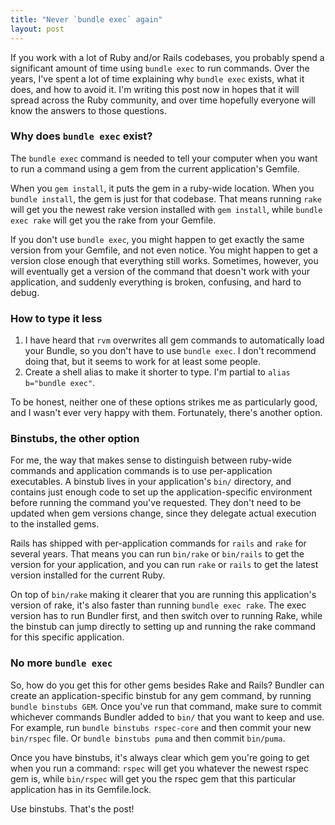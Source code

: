 ```yaml
---
title: "Never `bundle exec` again"
layout: post
---
```

If you work with a lot of Ruby and/or Rails codebases, you probably spend a significant amount of time using `bundle exec` to run commands. Over the years, I've spent a lot of time explaining why `bundle exec` exists, what it does, and how to avoid it. I'm writing this post now in hopes that it will spread across the Ruby community, and over time hopefully everyone will know the answers to those questions.

### Why does `bundle exec` exist?

The `bundle exec` command is needed to tell your computer when you want to run a command using a gem from the current application's Gemfile.

When you `gem install`, it puts the gem in a ruby-wide location. When you `bundle install`, the gem is just for that codebase. That means running `rake` will get you the newest rake version installed with `gem install`, while `bundle exec rake` will get you the rake from your Gemfile.

If you don't use `bundle exec`, you might happen to get exactly the same version from your Gemfile, and not even notice. You might happen to get a version close enough that everything still works. Sometimes, however, you  will eventually get a version of the command that doesn't work with your application, and suddenly everything is broken, confusing, and hard to debug.

### How to type it less

1. I have heard that `rvm` overwrites all gem commands to automatically load your Bundle, so you don't have to use `bundle exec`. I don't recommend doing that, but it seems to work for at least some people.
1. Create a shell alias to make it shorter to type. I'm partial to `alias b="bundle exec"`.

To be honest, neither one of these options strikes me as particularly good, and I wasn't ever very happy with them. Fortunately, there's another option.

### Binstubs, the other option

For me, the way that makes sense to distinguish between ruby-wide commands and application commands is to use per-application executables. A binstub lives in your application's `bin/` directory, and contains just enough code to set up the application-specific environment before running the command you've requested. They don't need to be updated when gem versions change, since they delegate actual execution to the installed gems.

Rails has shipped with per-application commands for `rails` and `rake` for several years. That means you can run `bin/rake` or `bin/rails` to get the version for your application, and you can run `rake` or `rails` to get the latest version installed for the current Ruby.

On top of `bin/rake` making it clearer that you are running this application's version of rake, it's also faster than running `bundle exec rake`. The exec version has to run Bundler first, and then switch over to running Rake, while the binstub can jump directly to setting up and running the rake command for this specific application.

### No more `bundle exec`

So, how do you get this for other gems besides Rake and Rails? Bundler can create an application-specific binstub for any gem command, by running `bundle binstubs GEM`. Once you've run that command, make sure to commit whichever commands Bundler added to `bin/` that you want to keep and use. For example, run `bundle binstubs rspec-core` and then commit your new `bin/rspec` file. Or `bundle binstubs puma` and then commit `bin/puma`.

Once you have binstubs, it's always clear which gem you're going to get when you run a command: `rspec` will get you whatever the newest rspec gem is, while `bin/rspec` will get you the rspec gem that this particular application has in its Gemfile.lock.

Use binstubs. That's the post!
